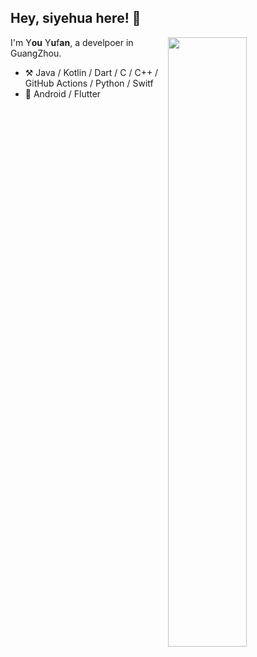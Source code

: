 <!--
Thank you if you like this profile README!
BUT, please DO NOT copy this and create your profile based on it.
You can use it as a reference, and copy a part of it, but DO NOT copy
all of this and create your profile based on it.
It is very common that you forget to change some information and leave
mine in your profile. This has happened too many times.
And, this profile README is auto-updated by GitHub Actions, you can read
[the official documentation](https://docs.github.com/actions) to learn
how to use it.
Only when you know what you are copying should you paste it. So, again,
please DO NOT copy this and create your profile based on it.
What's more, you can find other awesome profile READMEs at
https://github.com/abhisheknaiidu/awesome-github-profile-readme. There
could be a profile README that fits you better than this one.
Wish you a good-looking profile README!
                                   —— siyehua (https://github.com/siyehua)
-->

## Hey, siyehua here! :wave:

[<img align="right" width="50%" src="https://github-readme-stats.vercel.app/api?username=siyehua&theme=dark&show_icons=true">](https://metrics.lecoq.io/siyehua?template=classic)

I'm Y**ou** Y**u**f**an**, a develpoer in GuangZhou.

-   :hammer_and_pick: Java / Kotlin / Dart / C / C++ / GitHub Actions / Python / Switf
-   :seedling: Android / Flutter


